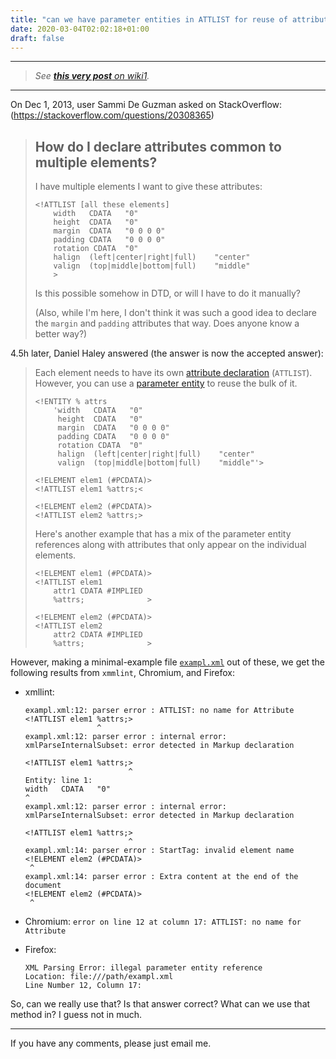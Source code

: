 ```yaml
---
title: "can we have parameter entities in ATTLIST for reuse of attributes specification? #xml #dtd"
date: 2020-03-04T02:02:18+01:00
draft: false
---
```


----

> *See [**this very post** on wiki1](https://wiki1.mikf.pl/xml/dtd/attlist-paramentities.html).*

----

On Dec 1, 2013, user Sammi De Guzman asked on StackOverflow:\
(https://stackoverflow.com/questions/20308365)

> How do I declare attributes common to multiple elements?
> --------------------------------------------------------
>
> I have multiple elements I want to give these attributes:
>
> <div>
>
>     <!ATTLIST [all these elements]
>         width   CDATA   "0"
>         height  CDATA   "0"
>         margin  CDATA   "0 0 0 0"
>         padding CDATA   "0 0 0 0"
>         rotation CDATA  "0"
>         halign  (left|center|right|full)    "center"
>         valign  (top|middle|bottom|full)    "middle"
>         >
>
> </div>
>
> Is this possible somehow in DTD, or will I have to do it manually?
>
> (Also, while I\'m here, I don\'t think it was such a good idea to
> declare the `margin` and `padding` attributes that way. Does anyone
> know a better way?)

4.5h later, Daniel Haley answered (the answer is now the accepted
answer):

> Each element needs to have its own [attribute
> declaration](http://www.w3.org/TR/xml11/#attdecls) (`ATTLIST`).
> However, you can use a [parameter
> entity](http://www.w3.org/TR/xml11/#dt-PE) to reuse the bulk of it.
>
> <div>
>
>     <!ENTITY % attrs 
>         'width   CDATA   "0"
>          height  CDATA   "0"
>          margin  CDATA   "0 0 0 0"
>          padding CDATA   "0 0 0 0"
>          rotation CDATA  "0"
>          halign  (left|center|right|full)    "center"
>          valign  (top|middle|bottom|full)    "middle"'>
>
>     <!ELEMENT elem1 (#PCDATA)>
>     <!ATTLIST elem1 %attrs;<
>
>     <!ELEMENT elem2 (#PCDATA)>
>     <!ATTLIST elem2 %attrs;>
>
> </div>
>
> Here\'s another example that has a mix of the parameter entity
> references along with attributes that only appear on the individual
> elements.
>
> <div>
>
>     <!ELEMENT elem1 (#PCDATA)>
>     <!ATTLIST elem1 
>         attr1 CDATA #IMPLIED
>         %attrs;              >
>
>     <!ELEMENT elem2 (#PCDATA)>
>     <!ATTLIST elem2 
>         attr2 CDATA #IMPLIED
>         %attrs;              >
>
> </div>

However, making a minimal-example file
[`exampl.xml`](attlist-paramentities--attachments/exampl.xml) out of
these, we get the following results from `xmmlint`, Chromium, and
Firefox:

-   xmllint:
    <div>

        exampl.xml:12: parser error : ATTLIST: no name for Attribute
        <!ATTLIST elem1 %attrs;>
                        ^
        exampl.xml:12: parser error : internal error: xmlParseInternalSubset: error detected in Markup declaration

        <!ATTLIST elem1 %attrs;>
                               ^
        Entity: line 1: 
        width   CDATA   "0"
        ^
        exampl.xml:12: parser error : internal error: xmlParseInternalSubset: error detected in Markup declaration

        <!ATTLIST elem1 %attrs;>
                               ^
        exampl.xml:14: parser error : StartTag: invalid element name
        <!ELEMENT elem2 (#PCDATA)>
         ^
        exampl.xml:14: parser error : Extra content at the end of the document
        <!ELEMENT elem2 (#PCDATA)>
         ^

    </div>

-   Chromium:
    `error on line 12 at column 17: ATTLIST: no name for Attribute`
-   Firefox:
    <div>

        XML Parsing Error: illegal parameter entity reference
        Location: file:///path/exampl.xml
        Line Number 12, Column 17:

    </div>

So, can we really use that? Is that answer correct? What can we use that
method in? I guess not in much.

----

If you have any comments, please just email me.
